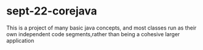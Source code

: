 # sept-22-corejava
This is a project of many basic java concepts, and most classes run as their own independent code segments,rather than being a cohesive larger application
